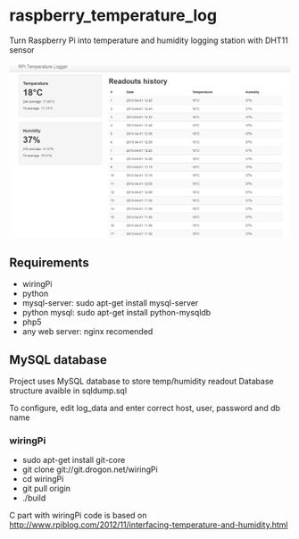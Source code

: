 # raspberry_temperature_log

Turn Raspberry Pi into temperature and humidity logging station with DHT11 sensor

![screenshot](/assets/img/1.png)

## Requirements

* wiringPi
* python
* mysql-server: sudo apt-get install mysql-server
* python mysql: sudo apt-get install python-mysqldb
* php5
* any web server: nginx recomended

## MySQL database

Project uses MySQL database to store temp/humidity readout
Database structure avaible in sqldump.sql

To configure, edit log_data and enter correct host, user, password and db name

### wiringPi

* sudo apt-get install git-core
* git clone git://git.drogon.net/wiringPi
* cd wiringPi
* git pull origin
* ./build

C part with wiringPi code is based on http://www.rpiblog.com/2012/11/interfacing-temperature-and-humidity.html 